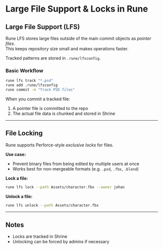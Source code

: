 # Large File Support & Locks in Rune

## Large File Support (LFS)
Rune LFS stores large files outside of the main commit objects as *pointer files*.  
This keeps repository size small and makes operations faster.

Tracked patterns are stored in `.rune/lfsconfig`.

### Basic Workflow
```bash
rune lfs track "*.psd"
rune add .rune/lfsconfig
rune commit -m "Track PSD files"
```

When you commit a tracked file:
1. A pointer file is committed to the repo
2. The actual file data is chunked and stored in Shrine

---

## File Locking
Rune supports Perforce-style *exclusive locks* for files.  

**Use case:**  
- Prevent binary files from being edited by multiple users at once  
- Works best for non-mergeable formats (e.g. `.psd`, `.fbx`, `.blend`)

**Lock a file:**
```bash
rune lfs lock --path Assets/character.fbx --owner johan
```

**Unlock a file:**
```bash
rune lfs unlock --path Assets/character.fbx
```

---

## Notes
- Locks are tracked in Shrine
- Unlocking can be forced by admins if necessary

